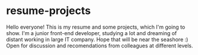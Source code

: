 # resume-projects
Hello everyone!
This is my resume and some projects, which I'm going to show.
I'm a junior front-end developer, studying a lot and dreaming of distant working in large IT company. Hope that will be near the seashore :)
Open for discussion and recomendations from colleagues at different levels.
